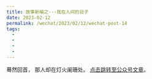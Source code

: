 ```yaml
---
title: 故事新编之---我在人间的日子
date: 2023-02-12
permalink: /wechat/2023/02/12/wechat-post-14
tags:
  - 
  - 
  - 
  - 
---
```


蓦然回首，
那人却在灯火阑珊处。 [点击跳转至公众号文章](http://mp.weixin.qq.com/s?__biz=MzkxNjM0MzQ0MQ==&mid=2247484445&idx=1&sn=7c518f06d3ab3d6531b8ed85487cf84f&chksm=c1501be3f62792f5f8590b02bbca78144a2ecee75957d3946d4381cf8890760cb1ed3fda5c91#rd)。